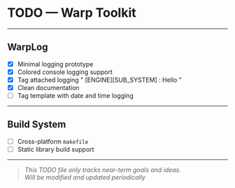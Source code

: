 # TODO — Warp Toolkit

---

## WarpLog
- [x] Minimal logging prototype
- [x] Colored console logging support
- [x] Tag attached logging " [ENGINE][SUB_SYSTEM] : Hello "
- [x] Clean documentation
- [ ] Tag template with date and time logging

---

## Build System
- [ ] Cross-platform `makefile`
- [ ] Static library build support

---

> *This TODO file only tracks near-term goals and ideas.  
> Will be modified and updated periodically*